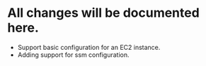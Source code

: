 # All changes will be documented here.

- Support basic configuration for an EC2 instance.
- Adding support for ssm configuration.